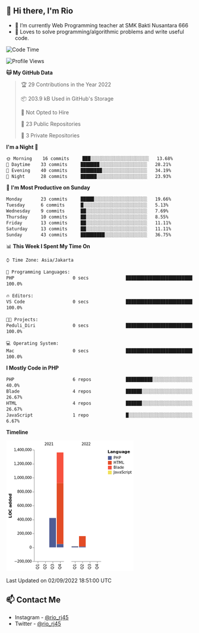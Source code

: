 ## 👋 Hi there, I'm Rio 

-  🔭 I’m currently Web Programming teacher at SMK Bakti Nusantara 666
-  💬 Loves to solve programming/algorithmic problems and write useful code.

<!--START_SECTION:waka-->
![Code Time](http://img.shields.io/badge/Code%20Time-650%20hrs%2056%20mins-blue)

![Profile Views](http://img.shields.io/badge/Profile%20Views-0-blue)

**🐱 My GitHub Data** 

> 🏆 29 Contributions in the Year 2022
 > 
> 📦 203.9 kB Used in GitHub's Storage 
 > 
> 🚫 Not Opted to Hire
 > 
> 📜 23 Public Repositories 
 > 
> 🔑 3 Private Repositories  
 > 
**I'm a Night 🦉** 

```text
🌞 Morning    16 commits     ███░░░░░░░░░░░░░░░░░░░░░░   13.68% 
🌆 Daytime    33 commits     ███████░░░░░░░░░░░░░░░░░░   28.21% 
🌃 Evening    40 commits     ████████░░░░░░░░░░░░░░░░░   34.19% 
🌙 Night      28 commits     ██████░░░░░░░░░░░░░░░░░░░   23.93%

```
📅 **I'm Most Productive on Sunday** 

```text
Monday       23 commits     █████░░░░░░░░░░░░░░░░░░░░   19.66% 
Tuesday      6 commits      █░░░░░░░░░░░░░░░░░░░░░░░░   5.13% 
Wednesday    9 commits      ██░░░░░░░░░░░░░░░░░░░░░░░   7.69% 
Thursday     10 commits     ██░░░░░░░░░░░░░░░░░░░░░░░   8.55% 
Friday       13 commits     ██░░░░░░░░░░░░░░░░░░░░░░░   11.11% 
Saturday     13 commits     ██░░░░░░░░░░░░░░░░░░░░░░░   11.11% 
Sunday       43 commits     █████████░░░░░░░░░░░░░░░░   36.75%

```


📊 **This Week I Spent My Time On** 

```text
⌚︎ Time Zone: Asia/Jakarta

💬 Programming Languages: 
PHP                      0 secs              █████████████████████████   100.0%

🔥 Editors: 
VS Code                  0 secs              █████████████████████████   100.0%

🐱‍💻 Projects: 
Peduli_Diri              0 secs              █████████████████████████   100.0%

💻 Operating System: 
Mac                      0 secs              █████████████████████████   100.0%

```

**I Mostly Code in PHP** 

```text
PHP                      6 repos             ██████████░░░░░░░░░░░░░░░   40.0% 
Blade                    4 repos             ██████░░░░░░░░░░░░░░░░░░░   26.67% 
HTML                     4 repos             ██████░░░░░░░░░░░░░░░░░░░   26.67% 
JavaScript               1 repo              █░░░░░░░░░░░░░░░░░░░░░░░░   6.67%

```


**Timeline**

![Chart not found](https://raw.githubusercontent.com/neushepa/neushepa/main/charts/bar_graph.png) 


 Last Updated on 02/09/2022 18:51:00 UTC
<!--END_SECTION:waka-->

## 📫 Contact Me
- Instagram - [@rio_rj45](https://www.instagram.com/rio_rj45/)
- Twitter - [@rio_rj45](https://twitter.com/rio_rj45)
